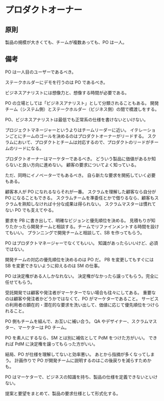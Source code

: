 # プロダクトオーナー

## 原則

製品の規模が大きくても、チームが複数あっても、PO は一人。

## 備考

PO は一人目のユーザーであるべき。

ステークホルダーにデモを行うのは PO であるべき。

ビジネスアナリストには想像力と、想像する時間が必要である。

PO の立場としては「ビジネスアナリスト」として分類されることもある。
開発チーム（システム側）とステークホルダー（ビジネス側）の間で橋渡しをする。

PO、ビジネスアナリストは最低でも正常系の仕様を書けないといけない。

プロジェクトマネージャーというよりはチームリーダーに近い。
イテレーションごとにチームのゴールを決めるのはプロダクトオーナーがリードする。
スクラムにおいて、プロダクトとチームは対応するので、プロダクトのリードがチームのリードになる。

プロダクトオーナーはマーケターであるべき。
どういう製品に価値があるか知らないと良い方向に進めない。
顧客の要求についてよく知っている。

ただ、同時にイノベーターでもあるべき。
自ら新たな要求を開拓していく必要もある。

顧客本人が PO になれるならそれが一番。
スクラムを理解した顧客なら自分が PO になることもできる。
スクラムチームを準委任とかで借りるなら、顧客もスクラムを熟知しなければ十分な成果は得られない。
スクラムマスターは慣れてない PO でも支えてやる。

要求を PB に書き出して、明確なビジョンと優先順位を決める。
見積もりが知りたかったら開発チームと相談する。チームでリファインメントする時間を設けてもいい。
プランニングで開発チームと相談して、SB を作ってもらう。

PO はプロダクトマネージャーでなくてもいい。
知識があったらいいけど、必須ではない。

開発チームの対応の優先順位を決めるのは PO だ。
PB を変更してもすぐには SB を変更できないように抑えるのは SM の仕事。

PO は決定権がある人しかなれない。
決定権がなかったら譲ってもらう。完全に任せてもらう。

受託開発では顧客や発注者がマーケターでない場合も往々にしてある。
重要なのは顧客や発注者かどうかではなくて、PO がマーケターであること。
サービスの利用者の顕在的・潜在的な要求を洗い出して、価値に応じて優先順位をつけられること。

PO 側もチームを組んで、お互いに補い合う。
QA やデザイナー、スクラムマスター、マーケターは PO チーム。

PO を素人にするなら、SM とは別に補佐として PdM をつけた方がいい。
できれば PdM に決定権を譲ってもらった方がいい。

結局、PO が仕様を理解してないと効率悪い。
あとから指摘が多くなってしまう。
計画作りで PO が開発チームに説明するのはこの後戻りを減らすためかも。

PO はマーケターで、ビジネスの知識を持ち、製品の仕様を定義できないといけない。

提案と要望をまとめて、製品の要求仕様として形式化する。
